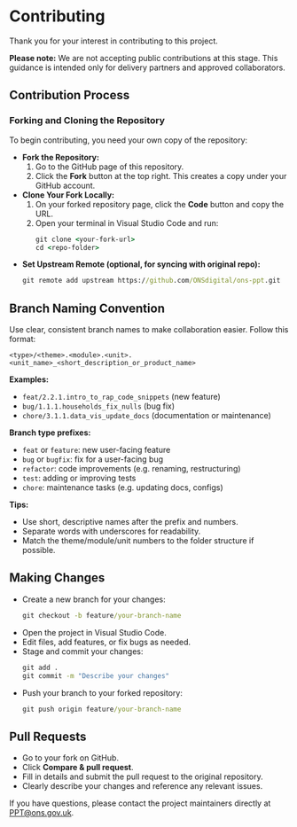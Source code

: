 # Contributing
Thank you for your interest in contributing to this project.

**Please note:** We are not accepting public contributions at this stage. This guidance is intended only for delivery partners and approved collaborators.

## Contribution Process

### **Forking and Cloning the Repository**
   To begin contributing, you need your own copy of the repository:

   - **Fork the Repository:**
     1. Go to the GitHub page of this repository.
     2. Click the **Fork** button at the top right. This creates a copy under your GitHub account.
   - **Clone Your Fork Locally:**
     1. On your forked repository page, click the **Code** button and copy the URL.
     2. Open your terminal in Visual Studio Code and run:
        ```cmd
        git clone <your-fork-url>
        cd <repo-folder>
        ```
   - **Set Upstream Remote (optional, for syncing with original repo):**
     ```cmd
     git remote add upstream https://github.com/ONSdigital/ons-ppt.git
     ```

## **Branch Naming Convention**
   Use clear, consistent branch names to make collaboration easier. Follow this format:

   ```
   <type>/<theme>.<module>.<unit>.<unit_name>_<short_description_or_product_name>
   ```

   **Examples:**
   - `feat/2.2.1.intro_to_rap_code_snippets` (new feature)
   - `bug/1.1.1.households_fix_nulls` (bug fix)
   - `chore/3.1.1.data_vis_update_docs` (documentation or maintenance)

   **Branch type prefixes:**
   - `feat` or `feature`: new user-facing feature
   - `bug` or `bugfix`: fix for a user-facing bug
   - `refactor`: code improvements (e.g. renaming, restructuring)
   - `test`: adding or improving tests
   - `chore`: maintenance tasks (e.g. updating docs, configs)

   **Tips:**
   - Use short, descriptive names after the prefix and numbers.
   - Separate words with underscores for readability.
   - Match the theme/module/unit numbers to the folder structure if possible.

## **Making Changes**

- Create a new branch for your changes:
    ```cmd
    git checkout -b feature/your-branch-name
    ```
- Open the project in Visual Studio Code.
- Edit files, add features, or fix bugs as needed.
- Stage and commit your changes:
    ```cmd
    git add .
    git commit -m "Describe your changes"
    ```
- Push your branch to your forked repository:
    ```cmd
    git push origin feature/your-branch-name
    ```

## **Pull Requests**
- Go to your fork on GitHub.
- Click **Compare & pull request**.
- Fill in details and submit the pull request to the original repository.
- Clearly describe your changes and reference any relevant issues.

If you have questions, please contact the project maintainers directly at [PPT@ons.gov.uk](PPT@ons.gov.uk).
